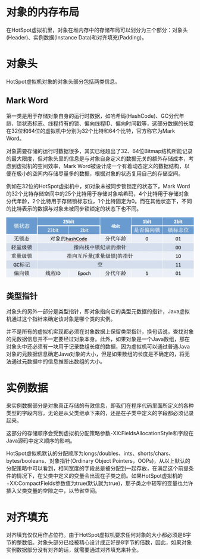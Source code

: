 # 对象的内存布局

在HotSpot虚拟机里，对象在堆内存中的存储布局可以划分为三个部分：对象头(Header)、实例数据(Instance Data)和对齐填充(Padding)。

# 对象头

HotSpot虚拟机对象的对象头部分包括两类信息。

## Mark Word

第一类是用于存储对象自身的运行时数据，如哈希码(HashCode)、GC分代年龄、锁状态标志、线程持有的锁、偏向线程ID、偏向时间戳等，这部分数据的长度在32位和64位的虚拟机中分别为32个比特和64个比特，官方称它为Mark Word。

对象需要存储的运行时数据很多，其实已经超出了32、64位Bitmap结构所能记录的最大限度，但对象头里的信息是与对象自身定义的数据无关的额外存储成本，考虑到虚拟机的空间效率，Mark Word被设计成一个有着动态定义的数据结构，以便在极小的空间内存储尽量多的数据，根据对象的状态复用自己的存储空间。

例如在32位的HotSpot虚拟机中，如对象未被同步锁锁定的状态下，Mark Word的32个比特存储空间中的25个比特用于存储对象哈希码，4个比特用于存储对象分代年龄，2个比特用于存储锁标志位，1个比特固定为0。而在其他状态下，不同的比特表示的数据与对象未被同步锁锁定的状态下也不同。

![](../../img/mark_word_32.jpg)

## 类型指针

对象头的另外一部分是类型指针，即对象指向它的类型元数据的指针，Java虚拟机通过这个指针来确定该对象是哪个类的实例。

并不是所有的虚拟机实现都必须在对象数据上保留类型指针，换句话说，查找对象的元数据信息并不一定要经过对象本身。此外，如果对象是一个Java数组，那在对象头中还必须有一块用于记录数组长度的数据，因为虚拟机可以通过普通Java对象的元数据信息确定Java对象的大小，但是如果数组的长度是不确定的，将无法通过元数据中的信息推断出数组的大小。

# 实例数据

来实例数据部分是对象真正存储的有效信息，即我们在程序代码里面所定义的各种类型的字段内容，无论是从父类继承下来的，还是在子类中定义的字段都必须记录起来。

这部分的存储顺序会受到虚拟机分配策略参数-XX:FieldsAllocationStyle和字段在Java源码中定义顺序的影响。

HotSpot虚拟机默认的分配顺序为longs/doubles、ints、shorts/chars、bytes/booleans、对象指针(Ordinary Object Pointers，OOPs)，从以上默认的分配策略中可以看到，相同宽度的字段总是被分配到一起存放，在满足这个前提条件的情况下，在父类中定义的变量会出现在子类之前。如果HotSpot虚拟机的+XX:CompactFields参数值为true(默认就为true)，那子类之中较窄的变量也允许插入父类变量的空隙之中，以节省空间。

# 对齐填充

对齐填充仅仅用作占位符。由于HotSpot虚拟机要求任何对象的大小都必须是8字节的整数倍。对象头部分已经被精心设计成正好是8字节的倍数，因此，如果对象实例数据部分没有对齐的话，就需要通过对齐填充来补全。
